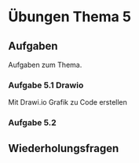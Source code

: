 # Übungen Thema 5

## Aufgaben

Aufgaben zum Thema.

### Aufgabe 5.1 Drawio

Mit Drawi.io Grafik zu Code erstellen

### Aufgabe 5.2

## Wiederholungsfragen